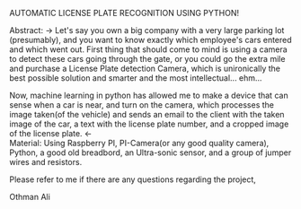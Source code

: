 AUTOMATIC LICENSE PLATE RECOGNITION USING PYTHON!

Abstract:
        ->
   Let's say you own a big company with a very large parking lot (presumably), and you want to know exactly which employee's cars entered and which went out. 
First thing that should come to mind is using a camera to detect these cars going through the gate, or you could go the extra mile and purchase a License
Plate detection Camera, which is unironically the best possible solution and smarter and the most intellectual... ehm...
                                    
  Now, machine learning in python has allowed me to make a device that can sense when a car is near, and turn on the camera, which processes the image taken(of the
vehicle) and sends an email to the client with the taken image of the car, a text with the license plate number, and a cropped image of the license plate. 
        <-      
Material:
Using Raspberry PI, PI-Camera(or any good quality camera), Python, a good old breadbord, an Ultra-sonic sensor, and a group of jumper wires and resistors.                
                  
Please refer to me if there are any questions regarding the project,
                  
Othman Ali
               
